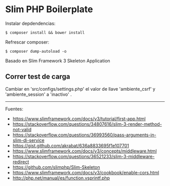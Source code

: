 # Slim PHP Boilerplate

Instalar depdendencias:

    $ composer install && bower install

Refrescar composer:

    $ composer dump-autoload -o

Basado en Slim Framework 3 Skeleton Application

## Correr test de carga

Cambiar en 'src/configs/settings.php' el valor de llave 'ambiente_csrf' y 'ambiente_session' a 'inactivo' .


---

Fuentes:

+ https://www.slimframework.com/docs/v3/tutorial/first-app.html
+ https://stackoverflow.com/questions/34807616/slim-3-render-method-not-valid
+ https://stackoverflow.com/questions/36993560/pass-arguments-in-slim-di-service
+ https://gist.github.com/akrabat/636a8833695f1e107701
+ https://www.slimframework.com/docs/v3/concepts/middleware.html
+ https://stackoverflow.com/questions/36521233/slim-3-middleware-redirect
+ https://github.com/slimphp/Slim-Skeleton
+ https://www.slimframework.com/docs/v3/cookbook/enable-cors.html
+ http://php.net/manual/es/function.vsprintf.php
